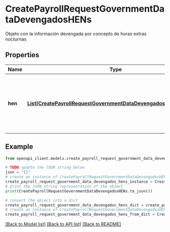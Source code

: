 # CreatePayrollRequestGovernmentDataDevengadosHENs

Objeto con la información devengada por concepto de horas extras nocturnas

## Properties

Name | Type | Description | Notes
------------ | ------------- | ------------- | -------------
**hen** | [**List[CreatePayrollRequestGovernmentDataDevengadosHENsHENInner]**](CreatePayrollRequestGovernmentDataDevengadosHENsHENInner.md) | Array con información sobre devengados por concepto de horas extras nocturnas | 

## Example

```python
from openapi_client.models.create_payroll_request_government_data_devengados_hens import CreatePayrollRequestGovernmentDataDevengadosHENs

# TODO update the JSON string below
json = "{}"
# create an instance of CreatePayrollRequestGovernmentDataDevengadosHENs from a JSON string
create_payroll_request_government_data_devengados_hens_instance = CreatePayrollRequestGovernmentDataDevengadosHENs.from_json(json)
# print the JSON string representation of the object
print(CreatePayrollRequestGovernmentDataDevengadosHENs.to_json())

# convert the object into a dict
create_payroll_request_government_data_devengados_hens_dict = create_payroll_request_government_data_devengados_hens_instance.to_dict()
# create an instance of CreatePayrollRequestGovernmentDataDevengadosHENs from a dict
create_payroll_request_government_data_devengados_hens_from_dict = CreatePayrollRequestGovernmentDataDevengadosHENs.from_dict(create_payroll_request_government_data_devengados_hens_dict)
```
[[Back to Model list]](../README.md#documentation-for-models) [[Back to API list]](../README.md#documentation-for-api-endpoints) [[Back to README]](../README.md)



